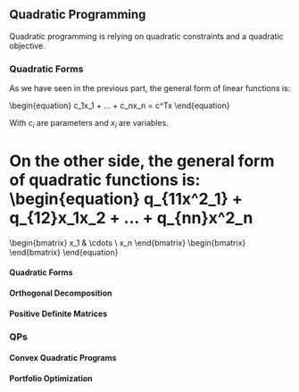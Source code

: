 ## Quadratic Programming

Quadratic programming is relying on quadratic constraints and a quadratic objective.
### Quadratic Forms

As we have seen in the previous part, the general form of linear functions is:

\begin{equation}
c_1x_1 + ... + c_nx_n = c^Tx
\end{equation}

With $c_i$ are parameters and $x_i$ are variables.

On the other side, the general form of quadratic functions is:
\begin{equation}
q_{11x^2_1} + q_{12}x_1x_2 + ... + q_{nn}x^2_n
= 
\begin{bmatrix}
x_1 & \cdots \ x_n
\end{bmatrix}
\begin{bmatrix}
\end{bmatrix}
\end{equation}


#### Quadratic Forms
#### Orthogonal Decomposition

#### Positive Definite Matrices
### QPs
#### Convex Quadratic Programs

#### Portfolio Optimization
